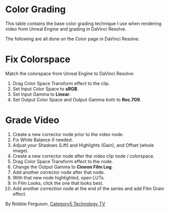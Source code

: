 # Color Grading
This table contains the base color grading technique I use when rendering video from Unreal Engine and grading in DaVinci Resolve.

The following are all done on the Color page in DaVinci Resolve.

Fix Colorspace
==============

Match the colorspace from Unreal Engine to DaVinci Resolve:

1. Drag Color Space Transform effect to the clip.
2. Set Input Color Space to **sRGB**.
3. Set Input Gamma to **Linear**.
4. Set Output Color Space and Output Gamma both to **Rec.709**.

Grade Video
===========

1. Create a new corrector node prior to the video node.
2. Fix White Balance if needed.
3. Adjust your Shadows (Lift) and Highlights (Gain), and Offset (whole image).
4. Create a new corrector node after the video clip node / colorspace.
5. Drag Color Space Transform effect to the node.
6. Change the Output Gamma to **Cineon Film Log**.
7. Add another corrector node after that node.
8. With that new node highlighted, open LUTs.
9. In Film Looks, click the one that looks best.
10. Add another correction node at the end of the series and add Film Grain effect.


By Robbie Ferguson, [Category5 Technology TV](https://youtube.com/LinuxTechShow)
